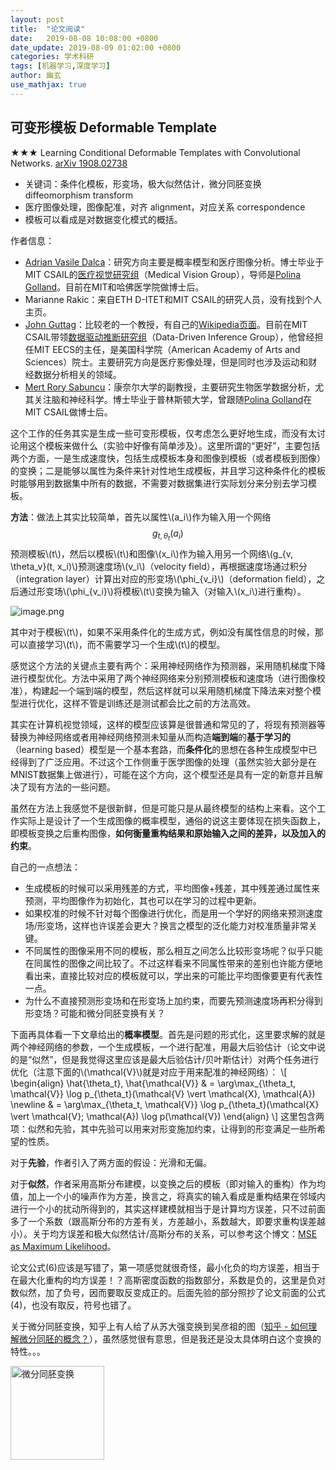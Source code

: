 ```yaml
---
layout: post
title:  "论文阅读"
date:   2019-08-08 10:08:00 +0800
date_update: 2019-08-09 01:02:00 +0800
categories: 学术科研
tags: [机器学习,深度学习]
author: 幽玄
use_mathjax: true
---
```


## 可变形模板 Deformable Template

<span>&#9733;&#9733;&#9733;</span> Learning Conditional Deformable Templates with Convolutional Networks. [arXiv 1908.02738](https://arxiv.org/abs/1908.02738)
- 关键词：条件化模板，形变场，极大似然估计，微分同胚变换 diffeomorphism transform
- 医疗图像处理，图像配准，对齐 alignment，对应关系 correspondence
- 模板可以看成是对数据变化模式的概括。

作者信息：
- [Adrian Vasile Dalca](http://www.mit.edu/~adalca/index.html)：研究方向主要是概率模型和医疗图像分析。博士毕业于MIT CSAIL的[医疗视觉研究组](http://groups.csail.mit.edu/vision/medical-vision/)（Medical Vision Group），导师是[Polina Golland](http://people.csail.mit.edu/polina/)。目前在MIT和哈佛医学院做博士后。
-  Marianne Rakic：来自ETH D-ITET和MIT CSAIL的研究人员，没有找到个人主页。
- [John Guttag](https://people.csail.mit.edu/guttag/)：比较老的一个教授，有自己的[Wikipedia页面](https://en.wikipedia.org/wiki/John_Guttag)。目前在MIT CSAIL带领[数据驱动推断研究组](https://www.csail.mit.edu/research/data-driven-inference-group)（Data-Driven Inference Group），他曾经担任MIT EECS的主任，是美国科学院（American Academy of Arts and Sciences）院士。主要研究方向是医疗影像处理，但是同时也涉及运动和财经数据分析相关的领域。
- [Mert Rory Sabuncu](http://sabuncu.engineering.cornell.edu/)：康奈尔大学的副教授，主要研究生物医学数据分析，尤其关注脑和神经科学。博士毕业于普林斯顿大学，曾跟随[Polina Golland](http://people.csail.mit.edu/polina/)在MIT CSAIL做博士后。

这个工作的任务其实是生成一些可变形模板，仅考虑怎么更好地生成，而没有太讨论用这个模板来做什么（实验中好像有简单涉及）。这里所谓的“更好”，主要包括两个方面，一是生成速度快，包括生成模板本身和图像到模板（或者模板到图像）的变换；二是能够以属性为条件来针对性地生成模板，并且学习这种条件化的模板时能够用到数据集中所有的数据，不需要对数据集进行实际划分来分别去学习模板。

**方法**：做法上其实比较简单，首先以属性\\(a_i\\)作为输入用一个网络$$g_{t, \theta_t}(a_i)$$预测模板\\(t\\)，然后以模板\\(t\\)和图像\\(x_i\\)作为输入用另一个网络\\(g_{v, \theta_v}(t, x_i)\\)预测速度场\\(v_i\\)（velocity field），再根据速度场通过积分（integration layer）计算出对应的形变场\\(\phi_{v_i}\\)（deformation field），之后通过形变场\\(\phi_{v_i}\\)将模板\\(t\\)变换为输入（对输入\\(x_i\\)进行重构）。

![image.png](https://i.loli.net/2019/08/08/tgx51o4IJrDbmBf.png)

其中对于模板\\(t\\)，如果不采用条件化的生成方式，例如没有属性信息的时候，那可以直接学习\\(t\\)，而不需要学习一个生成\\(t\\)的模型。

感觉这个方法的关键点主要有两个：采用神经网络作为预测器，采用随机梯度下降进行模型优化。方法中采用了两个神经网络来分别预测模板和速度场（进行图像校准），构建起一个端到端的模型，然后这样就可以采用随机梯度下降法来对整个模型进行优化，这样不管是训练还是测试都会比之前的方法高效。

其实在计算机视觉领域，这样的模型应该算是很普通和常见的了，将现有预测器等替换为神经网络或者用神经网络预测未知量从而构造**端到端**的**基于学习的**（learning based）模型是一个基本套路，而**条件化**的思想在各种生成模型中已经得到了广泛应用。不过这个工作侧重于医学图像的处理（虽然实验大部分是在MNIST数据集上做进行），可能在这个方向，这个模型还是具有一定的新意并且解决了现有方法的一些问题。

虽然在方法上我感觉不是很新鲜，但是可能只是从最终模型的结构上来看。这个工作实际上是设计了一个生成图像的概率模型，通俗的说这主要体现在损失函数上，即模板变换之后重构图像，**如何衡量重构结果和原始输入之间的差异，以及加入的约束**。

自己的一点想法：
- 生成模板的时候可以采用残差的方式，平均图像+残差，其中残差通过属性来预测，平均图像作为初始化，其也可以在学习的过程中更新。
- 如果校准的时候不针对每个图像进行优化，而是用一个学好的网络来预测速度场/形变场，这样也许误差会更大？换言之模型的泛化能力对校准质量非常关键。
- 不同属性的图像采用不同的模板，那么相互之间怎么比较形变场呢？似乎只能在同属性的图像之间比较了。不过这样看来不同属性带来的差别也许能方便地看出来，直接比较对应的模板就可以，学出来的可能比平均图像要更有代表性一点。
- 为什么不直接预测形变场和在形变场上加约束，而要先预测速度场再积分得到形变场？可能和微分同胚变换有关？

下面再具体看一下文章给出的**概率模型**。首先是问题的形式化，这里要求解的就是两个神经网络的参数，一个生成模板，一个进行配准，用最大后验估计（论文中说的是“似然”，但是我觉得这里应该是最大后验估计/贝叶斯估计）对两个任务进行优化（注意下面的\\(\mathcal{V}\\)就是对应于用来配准的神经网络）：
\\[ \begin{align}
\hat{\theta_t}, \hat{\mathcal{V}} & = \arg\max_{\theta_t, \mathcal{V}} \log p_{\theta_t}(\mathcal{V} \vert \mathcal{X}, \mathcal{A}) \newline
& = \arg\max_{\theta_t, \mathcal{V}} \log p_{\theta_t}(\mathcal{X} \vert \mathcal{V}; \mathcal{A}) \log p(\mathcal{V})
\end{align} \\]
这里包含两项：似然和先验，其中先验可以用来对形变施加约束，让得到的形变满足一些所希望的性质。

对于**先验**，作者引入了两方面的假设：光滑和无偏。

对于**似然**，作者采用高斯分布建模，以变换之后的模板（即对输入的重构）作为均值，加上一个小的噪声作为方差，换言之，将真实的输入看成是重构结果在邻域内进行一个小的扰动所得到的，其实这样建模就相当于是计算均方误差，只不过前面多了一个系数（跟高斯分布的方差有关，方差越小，系数越大，即要求重构误差越小）。关于均方误差和极大似然估计/高斯分布的关系，可以参考这个博文：[MSE as Maximum Likelihood](https://www.jessicayung.com/mse-as-maximum-likelihood/)。

论文公式(6)应该是写错了，第一项感觉就很奇怪，最小化负的均方误差，相当于在最大化重构的均方误差！？高斯密度函数的指数部分，系数是负的，这里是负对数似然，加了负号，因而要取反变成正的。后面先验的部分照抄了论文前面的公式(4)，也没有取反，符号也错了。

关于微分同胚变换，知乎上有人给了从苏大强变换到吴彦祖的图（[知乎 - 如何理解微分同胚的概念？](https://www.zhihu.com/question/27551225/answer/680178307)），虽然感觉很有意思，但是我还是没太具体明白这个变换的特性。。。

<img src="https://pic3.zhimg.com/50/v2-386fe9c5d5da9029e1f68127e9c001fd_hd.gif" alt="微分同胚变换" height="150">
